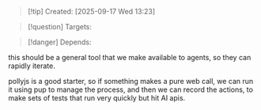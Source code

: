 
>[!tip] Created: [2025-09-17 Wed 13:23]

>[!question] Targets: 

>[!danger] Depends: 

this should be a general tool that we make available to agents, so they can rapidly iterate.

pollyjs is a good starter, so if something makes a pure web call, we can run it using pup to manage the process, and then we can record the actions, to make sets of tests that run very quickly but hit AI apis.